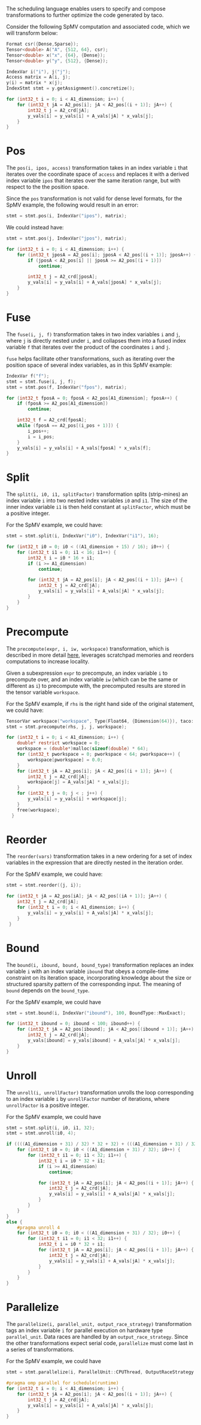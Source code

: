 The scheduling language enables users to specify and compose transformations to further optimize the code generated by taco. 

Consider the following SpMV computation and associated code, which we will transform below:
```c++
Format csr({Dense,Sparse});
Tensor<double> A("A", {512, 64}, csr);
Tensor<double> x("x", {64}, {Dense});
Tensor<double> y("y", {512}, {Dense});

IndexVar i("i"), j("j"); 
Access matrix = A(i, j);
y(i) = matrix * x(j);
IndexStmt stmt = y.getAssignment().concretize();
```
```c
for (int32_t i = 0; i < A1_dimension; i++) {
    for (int32_t jA = A2_pos[i]; jA < A2_pos[(i + 1)]; jA++) {
        int32_t j = A2_crd[jA];
        y_vals[i] = y_vals[i] + A_vals[jA] * x_vals[j];
    }
}
```
# Pos

The `pos(i, ipos, access)` transformation takes in an index variable `i` that iterates over the coordinate space of `access` and replaces it with a derived index variable `ipos` that iterates over the same iteration range, but with respect to the the position space. 

Since the `pos` transformation is not valid for dense level formats, for the SpMV example, the following would result in an error:
```c++
stmt = stmt.pos(i, IndexVar("ipos"), matrix);
```

We could instead have: 
```c++
stmt = stmt.pos(j, IndexVar("jpos"), matrix);
```
```c
for (int32_t i = 0; i < A1_dimension; i++) {
    for (int32_t jposA = A2_pos[i]; jposA < A2_pos[(i + 1)]; jposA++) {
      	if (jposA < A2_pos[i] || jposA >= A2_pos[(i + 1)])
        	continue;

    	int32_t j = A2_crd[jposA];
    	y_vals[i] = y_vals[i] + A_vals[jposA] * x_vals[j];
    }
} 
```

# Fuse

The `fuse(i, j, f)` transformation takes in two index variables `i` and `j`, where `j` is directly nested under `i`, and collapses them into a fused index variable `f` that iterates over the product of the coordinates `i` and `j`. 

`fuse` helps facilitate other transformations, such as iterating over the position space of several index variables, as in this SpMV example: 
```c++
IndexVar f("f");
stmt = stmt.fuse(i, j, f);
stmt = stmt.pos(f, IndexVar("fpos"), matrix);
```
```c
for (int32_t fposA = 0; fposA < A2_pos[A1_dimension]; fposA++) {
    if (fposA >= A2_pos[A1_dimension])
        continue;

    int32_t f = A2_crd[fposA];
    while (fposA == A2_pos[(i_pos + 1)]) {
        i_pos++;
        i = i_pos;
    }
    y_vals[i] = y_vals[i] + A_vals[fposA] * x_vals[f];
}
```

# Split 

The `split(i, i0, i1, splitFactor)` transformation splits (strip-mines) an index variable `i` into two nested index variables `i0` and `i1`. The size of the inner index variable `i1` is then held constant at `splitFactor`, which must be a positive integer.

For the SpMV example, we could have: 
```c++
stmt = stmt.split(i, IndexVar("i0"), IndexVar("i1"), 16);
```
```c
for (int32_t i0 = 0; i0 < ((A1_dimension + 15) / 16); i0++) {
    for (int32_t i1 = 0; i1 < 16; i1++) {
      	int32_t i = i0 * 16 + i1;
      	if (i >= A1_dimension)
        	continue;

    	for (int32_t jA = A2_pos[i]; jA < A2_pos[(i + 1)]; jA++) {
        	int32_t j = A2_crd[jA];
        	y_vals[i] = y_vals[i] + A_vals[jA] * x_vals[j];
    	}
    }
}
```

<!-- (not yet implemented) -->
<!-- # Divide

The `divide(i, i0, i1, divideFactor)` transformation divides an index variable `i` into two nested index variables `i0` and `i1`. The size of the outer index variable `i0` is then held constant at `divideFactor`, which must be a positive integer.  -->

# Precompute

The `precompute(expr, i, iw, workspace)` transformation, which is described in more detail [here](http://tensor-compiler.org/taco-workspaces.pdf), leverages scratchpad memories and reorders computations to  increase locality. 

Given a subexpression `expr` to precompute, an index variable `i` to precompute over, and an index variable `iw` (which can be the same or different as `i`) to precompute with, the precomputed results are stored in the tensor variable `workspace`. 

For the SpMV example, if `rhs` is the right hand side of the original statement, we could have: 
```c++
TensorVar workspace("workspace", Type(Float64, {Dimension(64)}), taco::dense);
stmt = stmt.precompute(rhs, j, j, workspace);
```
```c
for (int32_t i = 0; i < A1_dimension; i++) {
    double* restrict workspace = 0;
    workspace = (double*)malloc(sizeof(double) * 64);
    for (int32_t pworkspace = 0; pworkspace < 64; pworkspace++) {
        workspace[pworkspace] = 0.0;
    }
    for (int32_t jA = A2_pos[i]; jA < A2_pos[(i + 1)]; jA++) {
        int32_t j = A2_crd[jA];
        workspace[j] = A_vals[jA] * x_vals[j];
    }
    for (int32_t j = 0; j < ; j++) {
        y_vals[i] = y_vals[i] + workspace[j];
    }
    free(workspace);
  }
```

# Reorder

The `reorder(vars)` transformation takes in a new ordering for a set of index variables in the expression that are directly nested in the iteration order. 

For the SpMV example, we could have: 
```c++
stmt = stmt.reorder({j, i});
```
```c
for (int32_t jA = A2_pos[iA]; jA < A2_pos[(iA + 1)]; jA++) {
    int32_t j = A2_crd[jA];
    for (int32_t i = 0; i < A1_dimension; i++) {
    	y_vals[i] = y_vals[i] + A_vals[jA] * x_vals[j];
    }
 }
```

# Bound

The `bound(i, ibound, bound, bound_type)` transformation replaces an index variable `i` with an index variable `ibound` that obeys a compile-time constraint on its iteration space, incorporating knowledge about the size or structured sparsity pattern of the corresponding input. The meaning of `bound` depends on the `bound_type`.

For the SpMV example, we could have
```c++
stmt = stmt.bound(i, IndexVar("ibound"), 100, BoundType::MaxExact); 
```
```c
for (int32_t ibound = 0; ibound < 100; ibound++) {
    for (int32_t jA = A2_pos[ibound]; jA < A2_pos[(ibound + 1)]; jA++) {
        int32_t j = A2_crd[jA];
        y_vals[ibound] = y_vals[ibound] + A_vals[jA] * x_vals[j];
    }
}
```

# Unroll

The `unroll(i, unrollFactor)` transformation unrolls the loop corresponding to an index variable `i` by `unrollFactor` number of iterations, where `unrollFactor` is a positive integer. 

For the SpMV example, we could have
```c++
stmt = stmt.split(i, i0, i1, 32);
stmt = stmt.unroll(i0, 4);
```
```c
if ((((A1_dimension + 31) / 32) * 32 + 32) + (((A1_dimension + 31) / 32) * 32 + 32) >= A1_dimension) {
    for (int32_t i0 = 0; i0 < ((A1_dimension + 31) / 32); i0++) {
        for (int32_t i1 = 0; i1 < 32; i1++) {
            int32_t i = i0 * 32 + i1;
            if (i >= A1_dimension)
                continue;

            for (int32_t jA = A2_pos[i]; jA < A2_pos[(i + 1)]; jA++) {
                int32_t j = A2_crd[jA];
                y_vals[i] = y_vals[i] + A_vals[jA] * x_vals[j];
            }
        }
    }
}
else {
    #pragma unroll 4
    for (int32_t i0 = 0; i0 < ((A1_dimension + 31) / 32); i0++) {
        for (int32_t i1 = 0; i1 < 32; i1++) {
            int32_t i = i0 * 32 + i1;
            for (int32_t jA = A2_pos[i]; jA < A2_pos[(i + 1)]; jA++) {
                int32_t j = A2_crd[jA];
                y_vals[i] = y_vals[i] + A_vals[jA] * x_vals[j];
            }
        }
    }
}
```

# Parallelize

The `parallelize(i, parallel_unit, output_race_strategy)` transformation tags an index variable `i` for parallel execution on hardware type `parallel_unit`. Data races are handled by an `output_race_strategy`. Since the other transformations expect serial code, `parallelize` must come last in a series of transformations. 

For the SpMV example, we could have
```c++
stmt = stmt.parallelize(i, ParallelUnit::CPUThread, OutputRaceStrategy::NoRaces);
```
```c
#pragma omp parallel for schedule(runtime)
for (int32_t i = 0; i < A1_dimension; i++) {
    for (int32_t jA = A2_pos[i]; jA < A2_pos[(i + 1)]; jA++) {
        int32_t j = A2_crd[jA];
        y_vals[i] = y_vals[i] + A_vals[jA] * x_vals[j];
    }
}
```


